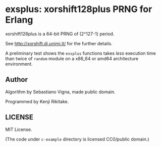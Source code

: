 # exsplus: xorshift128plus PRNG for Erlang

xorshift128plus is a 64-bit PRNG of (2^127-1) period.

See <http://xorshift.di.unimi.it/> for the further details.

A preliminary test shows the `exsplus` functions takes *less* execution time
than twice of `random` module on a x86\_64 or amd64 architecture environment.

## Author

Algorithm by Sebastiano Vigna, made public domain.

Programmed by Kenji Rikitake.

## LICENSE

MIT License.

(The code under `c-example` directory is licensed CC0/public domain.)
